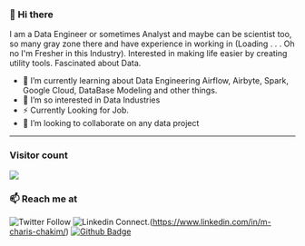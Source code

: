 ### 👋 Hi there 
I am a Data Engineer or sometimes Analyst and maybe can be scientist too, so many gray zone there and have experience in working in (Loading . . .  Oh no I'm Fresher in this Industry). Interested in making life easier by creating utility tools. Fascinated about Data.


- 🌱 I’m currently learning about Data Engineering Airflow, Airbyte, Spark, Google Cloud, DataBase Modeling and other things.
- 👀 I’m so interested in Data Industries
- ⚡ Currently Looking for Job.
- 💞️ I’m looking to collaborate on any data project
  
<hr />

### Visitor count
<img src="https://profile-counter.glitch.me/CharisChakim/count.svg" />

### 📫 Reach me at 
![Twitter Follow](https://img.shields.io/twitter/follow/charischak?style=social)
![Linkedin Connect](https://i.stack.imgur.com/gVE0j.png).(https://www.linkedin.com/in/m-charis-chakim/)
[![Github Badge](https://img.shields.io/badge/Github-black?logo=github)](https://github.com/CharisChakim)

<!---
CharisChakim/CharisChakim is a ✨ special ✨ repository because its `README.md` (this file) appears on your GitHub profile.
You can click the Preview link to take a look at your changes.
--->
